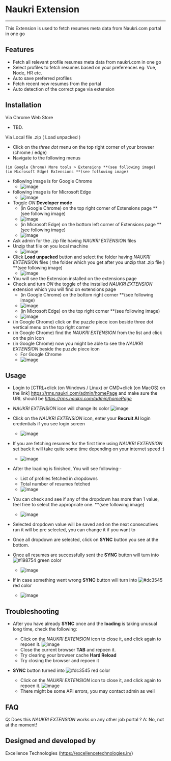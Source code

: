 # Naukri Extension
___
This Extension is used to fetch resumes meta data from Naukri.com portal in one go 

## Features
- Fetch all relevant profile resumes meta data from naukri.com in one go
- Select profiles to fetch resumes based on your preferences eg: Vue, Node, HR etc.
- Auto save preferred profiles
- Fetch recent new resumes from the portal
- Auto detection of the correct page via extension

Installation
------------
 Via Chrome Web Store
 * TBD.
 

Via Local file .zip ( Load unpacked )
 * Click on the _three dot_ menu on the top right corner of your browser (chrome / edge)
 * Navigate to the following menus
 ```
 (in Google Chrome) More tools > Extensions **(see following image)
 (in Microsoft Edge) Extensions **(see following image)
 ```
 * following image is for Google Chrome
    - ![image](img/c_step1.gif)
 * following image is for Microsoft Edge
    - ![image](img/e_step1.gif)
 * Toggle _ON_ **Developer mode**
    - (in Google Chrome) on the top right corner of Extensions page **(see following image)
    - ![image](img/c_devmode.png)
    - (in Microsoft Edge) on the bottom left corner of Extensions page **(see following image)
    - ![image](img/e_devmode.png)
 * Ask admin for the .zip file having _NAUKRI EXTENSION_ files
 * Unzip that file on you local machine
    - ![image](img/unzip.gif)
 * Click **Load unpacked** button and select the folder having _NAUKRI EXTENSION_ files ( the folder which you get after you unzip that .zip file ) **(see following image)
    - ![image](img/load_unpacked.gif)
 * You will see the Extension installed on the extensions page
 * Check and turn _ON_ the toggle of the installed _NAUKRI EXTENSION_ extension which you will find on extensions page
    - (in Google Chrome) on the bottom right corner **(see following image)
    - ![image](img/c_devmode.png)
    - (in Microsoft Edge) on the top right corner **(see following image)
    - ![image](img/e_devmode.png)
 * (in Google Chrome) click on the puzzle piece icon beside three dot vertical menu on the top right corner
 * (in Google Chrome) find the _NAUKRI EXTENSION_ from the list and click on the pin icon
 * (in Google Chrome) now you might be able to see the _NAUKRI EXTENSION_ beside the puzzle piece icon
    - For Google Chrome
    - ![image](img/pin_ext.gif)


Usage
------------
* Login to [CTRL+click (on Windows / Linux) or CMD+click (on MacOS) on the link] https://rms.naukri.com/admin/homePage and make sure the URL should be _https://rms.naukri.com/admin/homePage_

* _NAUKRI EXTENSION_ icon will change its color ![image](img/icon.png)
* Click on the _NAUKRI EXTENSION_ icon, enter your **Recruit AI** login credentials if you see login screen
    - ![image](img/login.gif)
* If you are fetching resumes for the first time using _NAUKRI EXTENSION_ set back it will take quite some time depending on your internet speed :)
    - ![image](img/loading.png)
* After the loading is finished, You will see following:-
    - List of profiles fetched in dropdowns
    - Total number of resumes fetched 
    - ![image](img/list.png)
* You can check and see if any of the dropdown has more than 1 value, feel free to select the appropriate one. **(see following image)
    - ![image](img/multipleVal.png) 
* Selected dropdown value will be saved and on the next consecutives run it will be pre selected, you can change it if you want to
* Once all dropdown are selected, click on **SYNC** button you see at the bottom.
* Once all resumes are successfully sent the **SYNC** button will turn into ![#198754](https://via.placeholder.com/15/198754/000000?text=+) green color
    - ![image](img/success.png)
* If in case something went wrong **SYNC** button will turn into ![#dc3545](https://via.placeholder.com/15/dc3545/000000?text=+) red color
    - ![image](img/danger.png)


Troubleshooting
------------
 * After you have already **SYNC** once and the **loading** is taking unusual long time, check the following:
   - Click on the _NAUKRI EXTENSION_ icon to close it, and click again to repoen it. ![image](img/icon.png)
   - Close the current browser **TAB** and repoen it.
   - Try clearing your browser cache **Hard Reload**
   - Try closing the browser and repoen it

  * **SYNC** button turned into ![#dc3545](https://via.placeholder.com/15/dc3545/000000?text=+) red color
    - Click on the _NAUKRI EXTENSION_ icon to close it, and click again to repoen it. ![image](img/icon.png)
    - There might be some API errors, you may contact admin as well

FAQ
---

Q: Does this _NAUKRI EXTENSION_ works on any other job portal ?
A: No, not at the moment!


## Designed and developed by
Excellence Technologies (https://excellencetechnologies.in/)